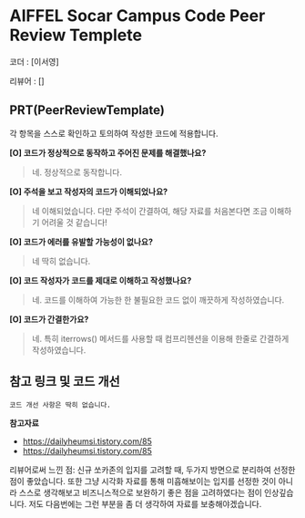 # AIFFEL Socar Campus Code Peer Review Templete

코더 : [이서영]

리뷰어 : []

## PRT(PeerReviewTemplate)

각 항목을 스스로 확인하고 토의하여 작성한 코드에 적용합니다.

**[O] 코드가 정상적으로 동작하고 주어진 문제를 해결했나요?**

> 네. 정상적으로 동작합니다.
>

**[O] 주석을 보고 작성자의 코드가 이해되었나요?**

> 네 이해되었습니다. 다만 주석이 간결하여, 해당 자료를 처음본다면 조금 이해하기 어려울 것 같습니다!
>

**[O] 코드가 에러를 유발할 가능성이 없나요?**

> 네 딱히 없습니다.
>

**[O] 코드 작성자가 코드를 제대로 이해하고 작성했나요?**

> 네. 코드를 이해하여 가능한 한 불필요한 코드 없이 깨끗하게 작성하였습니다.
>

**[O] 코드가 간결한가요?**

> 네. 특히 iterrows() 메서드를 사용할 때 컴프리헨션을 이용해 한줄로 간결하게 작성하였습니다.
>

## 참고 링크 및 코드 개선

```
코드 개선 사항은 딱히 없습니다.
```
**참고자료**
* <https://dailyheumsi.tistory.com/85>
* <https://dailyheumsi.tistory.com/85>


리뷰어로써 느낀 점: 신규 쏘카존의 입지를 고려할 때, 두가지 방면으로 분리하여 선정한 점이 좋았습니다. 또한 그냥 시각화 자료를 통해 미흡해보이는 입지를 선정한 것이 아니라 스스로 생각해보고 비즈니스적으로 보완하기 좋은 점을 고려하였다는 점이 인상깊습니다. 저도 다음번에는 그런 부분을 좀 더 생각하여 자료를 보충해야겠습니다.
